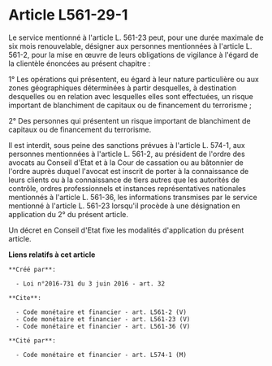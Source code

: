 # Article L561-29-1

Le service mentionné à l'article L. 561-23 peut, pour une durée maximale de six mois renouvelable, désigner aux personnes
mentionnées à l'article L. 561-2, pour la mise en œuvre de leurs obligations de vigilance à l'égard de la clientèle énoncées
au présent chapitre : 

1° Les opérations qui présentent, eu égard à leur nature particulière ou aux zones géographiques déterminées à partir
desquelles, à destination desquelles ou en relation avec lesquelles elles sont effectuées, un risque important de blanchiment
de capitaux ou de financement du terrorisme ; 

2° Des personnes qui présentent un risque important de blanchiment de capitaux ou de financement du terrorisme. 

Il est interdit, sous peine des sanctions prévues à l'article L. 574-1, aux personnes mentionnées à l'article L. 561-2, au
président de l'ordre des avocats au Conseil d'Etat et à la Cour de cassation ou au bâtonnier de l'ordre auprès duquel
l'avocat est inscrit de porter à la connaissance de leurs clients ou à la connaissance de tiers autres que les autorités de
contrôle, ordres professionnels et instances représentatives nationales mentionnés à l'article L. 561-36, les informations
transmises par le service mentionné à l'article L. 561-23 lorsqu'il procède à une désignation en application du 2° du présent
article. 

Un décret en Conseil d'Etat fixe les modalités d'application du présent article.

**Liens relatifs à cet article**

	**Créé par**:

	  - Loi n°2016-731 du 3 juin 2016 - art. 32

	**Cite**:

	  - Code monétaire et financier - art. L561-2 (V)
	  - Code monétaire et financier - art. L561-23 (V)
	  - Code monétaire et financier - art. L561-36 (V)

	**Cité par**:

	  - Code monétaire et financier - art. L574-1 (M)
